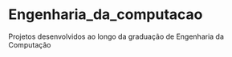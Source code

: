 # Engenharia_da_computacao
Projetos desenvolvidos ao longo da graduação de Engenharia da Computação
